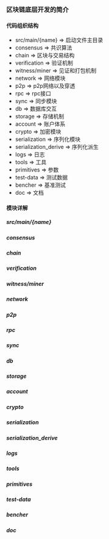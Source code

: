 ### 区块链底层开发的简介
#### 代码组织结构
- src/main/{name} => 启动文件主目录
- consensus => 共识算法
- chain => 区块与交易结构
- verification => 验证机制
- witness/miner => 见证和打包机制
- network => 网络模块
- p2p => p2p网络以及穿透
- rpc => rpc接口
- sync => 同步模块
- db => 数据库交互
- storage => 存储机制
- account => 账户体系
- crypto  => 加密模块
- serialization => 序列化模块
- serialization_derive => 序列化派生
- logs => 日志
- tools => 工具
- primitives => 参数
- test-data => 测试数据
- bencher => 基准测试
- doc => 文档

#### 模块详解
##### src/main/{name}

##### consensus

##### chain

##### verification

##### witness/miner

##### network

##### p2p

##### rpc

##### sync

##### db

##### storage

##### account

##### crypto

##### serialization

##### serialization_derive

##### logs

##### tools

##### primitives

##### test-data

##### bencher

##### doc

